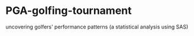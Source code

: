# PGA-golfing-tournament
uncovering golfers' performance patterns (a statistical analysis using SAS) 
